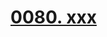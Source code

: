 # [0080. xxx](https://github.com/Tdahuyou/react/tree/main/0080.%20xxx)

<!-- region:toc -->

<!-- endregion:toc -->
